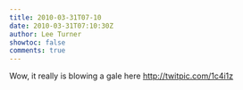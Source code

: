 ```yaml
---
title: 2010-03-31T07-10
date: 2010-03-31T07:10:30Z
author: Lee Turner
showtoc: false
comments: true
---
```


Wow, it really is blowing a gale here  http://twitpic.com/1c4i1z

